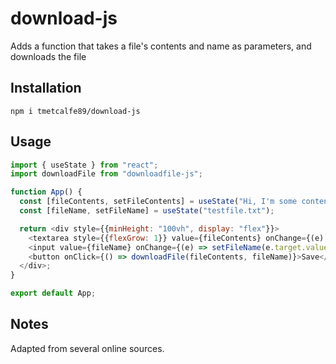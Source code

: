 # download-js

Adds a function that takes a file's contents and name as parameters, and downloads the file

## Installation

`npm i tmetcalfe89/download-js`

## Usage

```JavaScript
import { useState } from "react";
import downloadFile from "downloadfile-js";

function App() {
  const [fileContents, setFileContents] = useState("Hi, I'm some content inside of a file!");
  const [fileName, setFileName] = useState("testfile.txt");

  return <div style={{minHeight: "100vh", display: "flex"}}>
    <textarea style={{flexGrow: 1}} value={fileContents} onChange={(e) => setFileContents(e.target.value)} />
    <input value={fileName} onChange={(e) => setFileName(e.target.value)} />
    <button onClick={() => downloadFile(fileContents, fileName)}>Save</button>
  </div>;
}

export default App;
```

## Notes

Adapted from several online sources.
